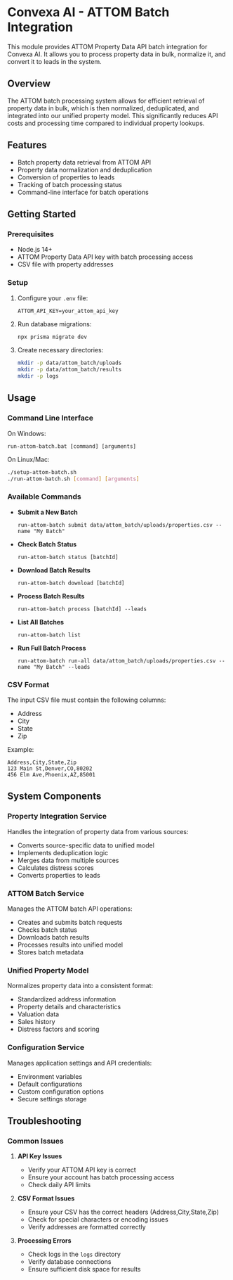 # Convexa AI - ATTOM Batch Integration

This module provides ATTOM Property Data API batch integration for Convexa AI. It allows you to process property data in bulk, normalize it, and convert it to leads in the system.

## Overview

The ATTOM batch processing system allows for efficient retrieval of property data in bulk, which is then normalized, deduplicated, and integrated into our unified property model. This significantly reduces API costs and processing time compared to individual property lookups.

## Features

- Batch property data retrieval from ATTOM API
- Property data normalization and deduplication
- Conversion of properties to leads
- Tracking of batch processing status
- Command-line interface for batch operations

## Getting Started

### Prerequisites

- Node.js 14+
- ATTOM Property Data API key with batch processing access
- CSV file with property addresses

### Setup

1. Configure your `.env` file:
   ```
   ATTOM_API_KEY=your_attom_api_key
   ```

2. Run database migrations:
   ```bash
   npx prisma migrate dev
   ```

3. Create necessary directories:
   ```bash
   mkdir -p data/attom_batch/uploads
   mkdir -p data/attom_batch/results
   mkdir -p logs
   ```

## Usage

### Command Line Interface

On Windows:
```batch
run-attom-batch.bat [command] [arguments]
```

On Linux/Mac:
```bash
./setup-attom-batch.sh
./run-attom-batch.sh [command] [arguments]
```

### Available Commands

- **Submit a New Batch**
  ```
  run-attom-batch submit data/attom_batch/uploads/properties.csv --name "My Batch"
  ```

- **Check Batch Status**
  ```
  run-attom-batch status [batchId]
  ```

- **Download Batch Results**
  ```
  run-attom-batch download [batchId]
  ```

- **Process Batch Results**
  ```
  run-attom-batch process [batchId] --leads
  ```

- **List All Batches**
  ```
  run-attom-batch list
  ```

- **Run Full Batch Process**
  ```
  run-attom-batch run-all data/attom_batch/uploads/properties.csv --name "My Batch" --leads
  ```

### CSV Format

The input CSV file must contain the following columns:
- Address
- City
- State
- Zip

Example:
```csv
Address,City,State,Zip
123 Main St,Denver,CO,80202
456 Elm Ave,Phoenix,AZ,85001
```

## System Components

### Property Integration Service

Handles the integration of property data from various sources:
- Converts source-specific data to unified model
- Implements deduplication logic
- Merges data from multiple sources
- Calculates distress scores
- Converts properties to leads

### ATTOM Batch Service

Manages the ATTOM batch API operations:
- Creates and submits batch requests
- Checks batch status
- Downloads batch results
- Processes results into unified model
- Stores batch metadata

### Unified Property Model

Normalizes property data into a consistent format:
- Standardized address information
- Property details and characteristics
- Valuation data
- Sales history
- Distress factors and scoring

### Configuration Service

Manages application settings and API credentials:
- Environment variables
- Default configurations
- Custom configuration options
- Secure settings storage

## Troubleshooting

### Common Issues

1. **API Key Issues**
   - Verify your ATTOM API key is correct
   - Ensure your account has batch processing access
   - Check daily API limits

2. **CSV Format Issues**
   - Ensure your CSV has the correct headers (Address,City,State,Zip)
   - Check for special characters or encoding issues
   - Verify addresses are formatted correctly

3. **Processing Errors**
   - Check logs in the `logs` directory
   - Verify database connections
   - Ensure sufficient disk space for results
